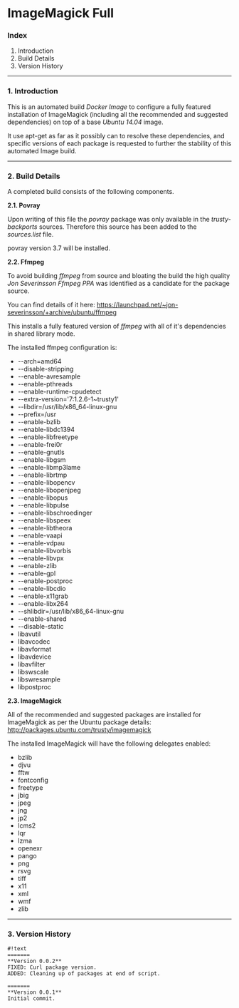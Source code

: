 # ImageMagick Full #

### Index ###

1. Introduction
2. Build Details
3. Version History

----------

### 1. Introduction ###

This is an automated build *Docker Image* to configure a fully featured installation of ImageMagick (including all the recommended and suggested dependencies) on top of a base *Ubuntu 14.04* image.

It use apt-get as far as it possibly can to resolve these dependencies, and specific versions of each package is requested to further the stability of this automated Image build.

----------

### 2. Build Details ###

A completed build consists of the following components.

**2.1. Povray**

Upon writing of this file the *povray* package was only available in the *trusty-backports* sources.  Therefore this source has been added to the *sources.list* file.

povray version 3.7 will be installed.

**2.2. Ffmpeg**

To avoid building *ffmpeg* from source and bloating the build the high quality *Jon Severinsson Ffmpeg PPA* was identified as a candidate for the package source.

You can find details of it here: https://launchpad.net/~jon-severinsson/+archive/ubuntu/ffmpeg

This installs a fully featured version of *ffmpeg* with all of it's dependencies in shared library mode.

The installed ffmpeg configuration is:

* --arch=amd64
* --disable-stripping
* --enable-avresample
* --enable-pthreads
* --enable-runtime-cpudetect
* --extra-version='7:1.2.6-1~trusty1'
* --libdir=/usr/lib/x86_64-linux-gnu
* --prefix=/usr
* --enable-bzlib
* --enable-libdc1394
* --enable-libfreetype
* --enable-frei0r
* --enable-gnutls
* --enable-libgsm
* --enable-libmp3lame
* --enable-librtmp
* --enable-libopencv
* --enable-libopenjpeg
* --enable-libopus
* --enable-libpulse
* --enable-libschroedinger
* --enable-libspeex
* --enable-libtheora
* --enable-vaapi
* --enable-vdpau
* --enable-libvorbis
* --enable-libvpx
* --enable-zlib
* --enable-gpl
* --enable-postproc
* --enable-libcdio
* --enable-x11grab
* --enable-libx264
* --shlibdir=/usr/lib/x86_64-linux-gnu
* --enable-shared
* --disable-static
* libavutil
* libavcodec
* libavformat
* libavdevice
* libavfilter
* libswscale
* libswresample
* libpostproc

**2.3. ImageMagick**

All of the recommended and suggested packages are installed for ImageMagick as per the Ubuntu package details: http://packages.ubuntu.com/trusty/imagemagick

The installed ImageMagick will have the following delegates enabled:

* bzlib
* djvu
* fftw
* fontconfig
* freetype
* jbig
* jpeg
* jng
* jp2
* lcms2
* lqr
* lzma
* openexr
* pango
* png
* rsvg
* tiff
* x11
* xml
* wmf
* zlib

----------

### 3. Version History ###

```
#!text
=======
**Version 0.0.2**
FIXED: Curl package version.
ADDED: Cleaning up of packages at end of script.

=======
**Version 0.0.1**
Initial commit.
```
